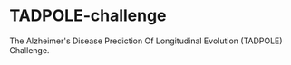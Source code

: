 # TADPOLE-challenge
The Alzheimer's Disease Prediction Of Longitudinal Evolution (TADPOLE) Challenge.
